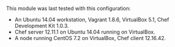 This module  was last tested with this configuration:

* An Ubuntu 14.04 workstation, Vagrant 1.8.6, VirtualBox 5.1, Chef Development Kit 1.0.3.
* Chef server 12.11.1 on Ubuntu 14.04 running on VirtualBox.
* A node running CentOS 7.2 on VirtualBox, Chef client 12.16.42.
